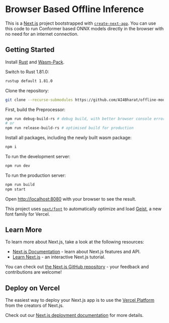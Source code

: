 # Browser Based Offline Inference

This is a [Next.js](https://nextjs.org) project bootstrapped with [`create-next-app`](https://nextjs.org/docs/app/api-reference/cli/create-next-app). You can use this code to run Conformer based ONNX models directly in the browser with no need for an internet connection.

## Getting Started

Install [Rust](https://www.rust-lang.org/tools/install) and [Wasm-Pack](https://rustwasm.github.io/wasm-pack/installer/).

Switch to Rust 1.81.0:
```bash
rustup default 1.81.0
```

Clone the repository:
```bash
git clone --recurse-submodules https://github.com/AI4Bharat/offline-model-inference.git
```
 
First, build the Preprocessor:
```bash
npm run debug-build-rs # debug build, with better browser console error logging
# or
npm run release-build-rs # optimised build for production
```

Install all packages, including the newly built wasm package:
```bash
npm i
```

To run the development server:
```bash
npm run dev
```

To run the production server:
```bash
npm run build
npm start
```

Open [http://localhost:8080](http://localhost:8080) with your browser to see the result.

This project uses [`next/font`](https://nextjs.org/docs/app/building-your-application/optimizing/fonts) to automatically optimize and load [Geist](https://vercel.com/font), a new font family for Vercel.

## Learn More

To learn more about Next.js, take a look at the following resources:

- [Next.js Documentation](https://nextjs.org/docs) - learn about Next.js features and API.
- [Learn Next.js](https://nextjs.org/learn) - an interactive Next.js tutorial.

You can check out [the Next.js GitHub repository](https://github.com/vercel/next.js) - your feedback and contributions are welcome!

## Deploy on Vercel

The easiest way to deploy your Next.js app is to use the [Vercel Platform](https://vercel.com/new?utm_medium=default-template&filter=next.js&utm_source=create-next-app&utm_campaign=create-next-app-readme) from the creators of Next.js.

Check out our [Next.js deployment documentation](https://nextjs.org/docs/app/building-your-application/deploying) for more details.
